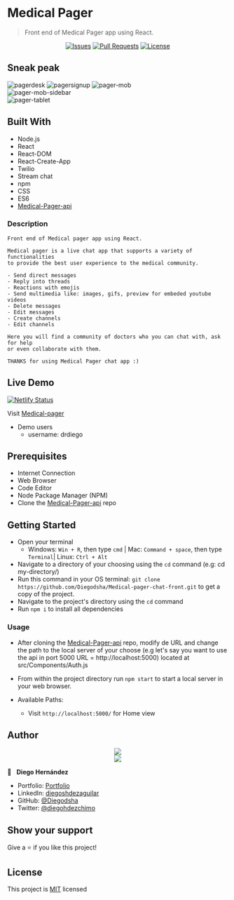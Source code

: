 # Medical Pager

>Front end of Medical Pager app using React.

<p align="center">
  <a href="https://github.com/Diegodsha/Medical-pager-chat-front/issues">
  <img src="https://img.shields.io/github/issues-raw/Diegodsha/Medical-pager-chat-front?style=for-the-badge"
       alt="Issues"></a>
   <a href="https://github.com/Diegodsha/Medical-pager-chat-front/pulls">
  <img src="https://img.shields.io/github/issues-pr/Diegodsha/Medical-pager-chat-front?style=for-the-badge"
       alt="Pull Requests"></a>
   <a href="https://github.com/Diegodsha/Medical-pager-chat-front/blob/develop/LICENSE">
  <img src="https://img.shields.io/github/license/Diegodsha/Medical-pager-chat-front?style=for-the-badge"
       alt="License"></a>
</p>

## Sneak peak

![pagerdesk](https://user-images.githubusercontent.com/70416006/133140604-f69fdb4a-b732-441b-9524-aa84425c71f4.png)
![pagersignup](https://user-images.githubusercontent.com/70416006/133140601-9fd7da48-5dca-47b7-9790-c8db810f3dde.png)
![pager-mob](https://user-images.githubusercontent.com/70416006/133140608-cfbc0c43-8eca-4a8a-b913-2f77ef60f2d7.png)    
![pager-mob-sidebar](https://user-images.githubusercontent.com/70416006/133140599-7139d833-3cb8-4019-8339-c06c9c8a588a.png)   
![pager-tablet](https://user-images.githubusercontent.com/70416006/133140612-271e17cf-295a-4280-9c05-aac78fb858a8.png)



## Built With

- Node.js
- React
- React-DOM
- React-Create-App
- Twilio
- Stream chat
- npm
- CSS
- ES6
- [Medical-Pager-api](https://github.com/Diegodsha/Medical-pager-chat-back)

### Description

    Front end of Medical pager app using React.

    Medical pager is a live chat app that supports a variety of functionalities 
    to provide the best user experience to the medical community.

    - Send direct messages
    - Reply into threads
    - Reactions with emojis
    - Send multimedia like: images, gifs, preview for embeded youtube videos
    - Delete messages
    - Edit messages
    - Create channels
    - Edit channels

    Here you will find a community of doctors who you can chat with, ask for help
    or even collaborate with them.

    THANKS for using Medical Pager chat app :) 

## Live Demo
[![Netlify Status](https://api.netlify.com/api/v1/badges/a2150c82-571b-404d-b791-775dfd8771a0/deploy-status)](https://app.netlify.com/sites/medical-pager-dh/deploys)

Visit [Medical-pager](https://medical-pager-dh.netlify.app/)

- Demo users
  - username: drdiego


## Prerequisites

  - Internet Connection
  - Web Browser
  - Code Editor 
  - Node Package Manager (NPM)
  - Clone the [Medical-Pager-api](https://github.com/Diegodsha/Medical-pager-chat-back) repo
## Getting Started

- Open your terminal 
  - Windows: `Win + R`, then type `cmd` | Mac: `Command + space`, then type `Terminal`| Linux: `Ctrl + Alt`
- Navigate to a directory of your choosing using the `cd` command (e.g: cd my-directory/)
- Run this command in your OS terminal: `git clone https://github.com/Diegodsha/Medical-pager-chat-front.git` to get a copy of the project.
- Navigate to the project's directory using the `cd` command
- Run `npm i` to install all dependencies

### Usage

- After cloning the [Medical-Pager-api](https://github.com/Diegodsha/Medical-pager-chat-back) repo, modify de URL and change the path to the local server of your choose (e.g let's say you want to use the api in port 5000 URL = http://localhost:5000) located at src/Components/Auth.js

- From within the project directory run `npm start` to start a local server in your web browser.
- Available Paths:
  - Visit `http://localhost:5000/` for Home view


## Author
<div align="center">
<img src="https://user-images.githubusercontent.com/70416006/121233844-aff9e800-c858-11eb-99e4-d36b833d3fa9.png">
</div>
<div align="center">
<img src="https://user-images.githubusercontent.com/70416006/121235243-42e75200-c85a-11eb-967d-ea05dd5efe1f.png">
</div>

👤 &nbsp; **Diego Hernández**
- Portfolio: [Portfolio](https://dshagui.com/)
- LinkedIn: [diegoshdezaguilar](https://www.linkedin.com/in/diegoshdezaguilar/)
- GitHub: [@Diegodsha](https://github.com/Diegodsha)
- Twitter: [@diegohdezchimo](https://twitter.com/diegohdezchimo)

## Show your support

Give a ⭐️ if you like this project!

## License

This project is [MIT](https://github.com/Diegodsha/Medical-pager-chat-front/blob/develop/LICENSE) licensed
